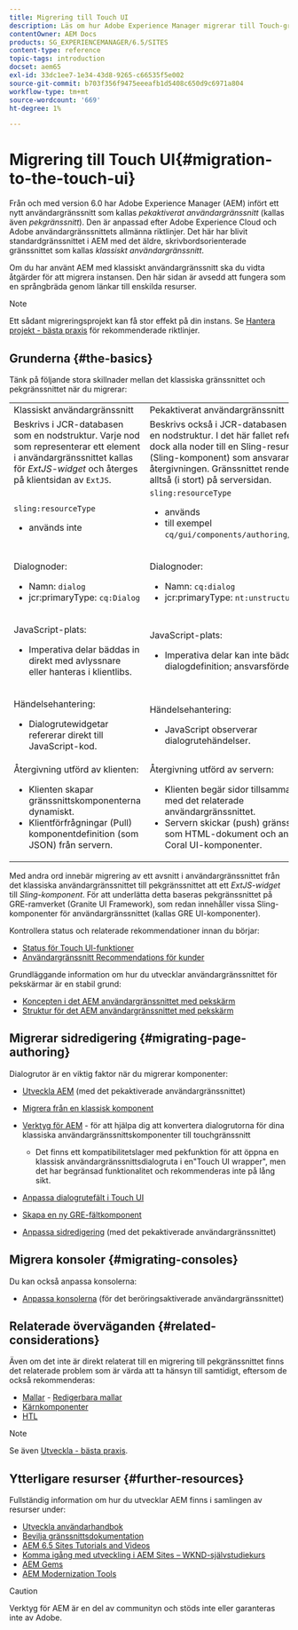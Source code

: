 ```yaml
---
title: Migrering till Touch UI
description: Läs om hur Adobe Experience Manager migrerar till Touch-gränssnittet och hur det påverkar dig.
contentOwner: AEM Docs
products: SG_EXPERIENCEMANAGER/6.5/SITES
content-type: reference
topic-tags: introduction
docset: aem65
exl-id: 33dc1ee7-1e34-43d8-9265-c66535f5e002
source-git-commit: b703f356f9475eeeafb1d5408c650d9c6971a804
workflow-type: tm+mt
source-wordcount: '669'
ht-degree: 1%

---
```


# Migrering till Touch UI{#migration-to-the-touch-ui}

Från och med version 6.0 har Adobe Experience Manager (AEM) infört ett nytt användargränssnitt som kallas *pekaktiverat användargränssnitt* (kallas även *pekgränssnitt*). Den är anpassad efter Adobe Experience Cloud och Adobe användargränssnittets allmänna riktlinjer. Det här har blivit standardgränssnittet i AEM med det äldre, skrivbordsorienterade gränssnittet som kallas *klassiskt användargränssnitt*.

Om du har använt AEM med klassiskt användargränssnitt ska du vidta åtgärder för att migrera instansen. Den här sidan är avsedd att fungera som en språngbräda genom länkar till enskilda resurser.

>[!NOTE]
>
>Ett sådant migreringsprojekt kan få stor effekt på din instans. Se [Hantera projekt - bästa praxis](/help/managing/best-practices.md) för rekommenderade riktlinjer.

## Grunderna {#the-basics}

Tänk på följande stora skillnader mellan det klassiska gränssnittet och pekgränssnittet när du migrerar:

<table>
 <tbody>
  <tr>
   <td>Klassiskt användargränssnitt</td>
   <td>Pekaktiverat användargränssnitt</td>
  </tr>
  <tr>
   <td>Beskrivs i JCR-databasen som en nodstruktur. Varje nod som representerar ett element i användargränssnittet kallas för <em>ExtJS-widget</em> och återges på klientsidan av <code>ExtJS</code>.</td>
   <td>Beskrivs också i JCR-databasen som en nodstruktur. I det här fallet refererar dock alla noder till en Sling-resurstyp (Sling-komponent) som ansvarar för återgivningen. Gränssnittet renderas alltså (i stort) på serversidan.</td>
  </tr>
  <tr>
   <td><p><code>sling:resourceType</code></p>
    <ul>
     <li>används inte</li>
    </ul> </td>
   <td><code>sling:resourceType</code>
    <ul>
     <li>används</li>
     <li>till exempel<br /> <code>cq/gui/components/authoring/dialog</code><br /> </li>
    </ul> </td>
  </tr>
  <tr>
   <td><p>Dialognoder:</p>
    <ul>
     <li>Namn: <code>dialog</code></li>
     <li>jcr:primaryType: <code>cq:Dialog</code></li>
    </ul> </td>
   <td><p>Dialognoder:</p>
    <ul>
     <li>Namn: <code>cq:dialog</code></li>
     <li>jcr:primaryType: <code>nt:unstructured</code></li>
    </ul> </td>
  </tr>
  <tr>
   <td><p>JavaScript-plats:</p>
    <ul>
     <li>Imperativa delar bäddas in direkt med avlyssnare eller hanteras i klientlibs.</li>
    </ul> </td>
   <td><p>JavaScript-plats:</p>
    <ul>
     <li>Imperativa delar kan inte bäddas in i dialogdefinition; ansvarsfördelning.</li>
    </ul> </td>
  </tr>
  <tr>
   <td><p>Händelsehantering:</p>
    <ul>
     <li>Dialogrutewidgetar refererar direkt till JavaScript-kod.</li>
    </ul> </td>
   <td><p>Händelsehantering:</p>
    <ul>
     <li>JavaScript observerar dialogrutehändelser.</li>
    </ul> </td>
  </tr>
  <tr>
   <td>Återgivning utförd av klienten:
    <ul>
     <li>Klienten skapar gränssnittskomponenterna dynamiskt.</li>
     <li>Klientförfrågningar (Pull) komponentdefinition (som JSON) från servern.</li>
    </ul> </td>
   <td>Återgivning utförd av servern:
    <ul>
     <li>Klienten begär sidor tillsammans med det relaterade användargränssnittet.</li>
     <li>Servern skickar (push) gränssnittet som HTML-dokument och använder Coral UI-komponenter.<br /> </li>
    </ul> </td>
  </tr>
 </tbody>
</table>

Med andra ord innebär migrering av ett avsnitt i användargränssnittet från det klassiska användargränssnittet till pekgränssnittet att ett *ExtJS-widget* till *Sling-komponent*. För att underlätta detta baseras pekgränssnittet på GRE-ramverket (Granite UI Framework), som redan innehåller vissa Sling-komponenter för användargränssnittet (kallas GRE UI-komponenter).

Kontrollera status och relaterade rekommendationer innan du börjar:

* [Status för Touch UI-funktioner](/help/release-notes/touch-ui-features-status.md)
* [Användargränssnitt Recommendations för kunder](/help/sites-deploying/ui-recommendations.md)

Grundläggande information om hur du utvecklar användargränssnittet för pekskärmar är en stabil grund:

* [Koncepten i det AEM användargränssnittet med pekskärm](/help/sites-developing/touch-ui-concepts.md)
* [Struktur för det AEM användargränssnittet med pekskärm](/help/sites-developing/touch-ui-structure.md)

## Migrerar sidredigering {#migrating-page-authoring}

Dialogrutor är en viktig faktor när du migrerar komponenter:

* [Utveckla AEM](/help/sites-developing/developing-components.md) (med det pekaktiverade användargränssnittet)
* [Migrera från en klassisk komponent](/help/sites-developing/developing-components.md#migrating-from-a-classic-component)
* [Verktyg för AEM](/help/sites-developing/modernization-tools.md) - för att hjälpa dig att konvertera dialogrutorna för dina klassiska användargränssnittskomponenter till touchgränssnitt

   * Det finns ett kompatibilitetslager med pekfunktion för att öppna en klassisk användargränssnittsdialogruta i en&quot;Touch UI wrapper&quot;, men det har begränsad funktionalitet och rekommenderas inte på lång sikt.

* [Anpassa dialogrutefält i Touch UI](https://helpx.adobe.com/experience-manager/kt/eseminars/gems/aem-customizing-dialog-fields-in-touch-ui.html)
* [Skapa en ny GRE-fältkomponent](/help/sites-developing/granite-ui-component.md)
* [Anpassa sidredigering](/help/sites-developing/customizing-page-authoring-touch.md) (med det pekaktiverade användargränssnittet)

## Migrera konsoler {#migrating-consoles}

Du kan också anpassa konsolerna:

* [Anpassa konsolerna](/help/sites-developing/customizing-consoles-touch.md) (för det beröringsaktiverade användargränssnittet)

## Relaterade överväganden {#related-considerations}

Även om det inte är direkt relaterat till en migrering till pekgränssnittet finns det relaterade problem som är värda att ta hänsyn till samtidigt, eftersom de också rekommenderas:

* [Mallar](/help/sites-developing/templates.md) - [Redigerbara mallar](/help/sites-developing/page-templates-editable.md)
* [Kärnkomponenter](https://experienceleague.adobe.com/docs/experience-manager-core-components/using/introduction.html)
* [HTL](https://experienceleague.adobe.com/docs/experience-manager-htl/content/overview.html)

>[!NOTE]
>
>Se även [Utveckla - bästa praxis](/help/sites-developing/best-practices.md).

## Ytterligare resurser {#further-resources}

Fullständig information om hur du utvecklar AEM finns i samlingen av resurser under:

* [Utveckla användarhandbok](/help/sites-developing/home.md)
* [Bevilja gränssnittsdokumentation](https://developer.adobe.com/experience-manager/reference-materials/6-5/granite-ui/api/jcr_root/libs/granite/ui/index.html)
* [AEM 6.5 Sites Tutorials and Videos](https://experienceleague.adobe.com/docs/experience-manager-learn/sites/overview.html)
* [Komma igång med utveckling i AEM Sites – WKND-självstudiekurs](/help/sites-developing/getting-started.md)
* [AEM Gems](https://experienceleague.adobe.com/docs/events/experience-manager-gems-recordings/overview.html?lang=en)
* [AEM Modernization Tools](https://opensource.adobe.com/aem-modernize-tools/)

>[!CAUTION]
>
>Verktyg för AEM är en del av communityn och stöds inte eller garanteras inte av Adobe.
